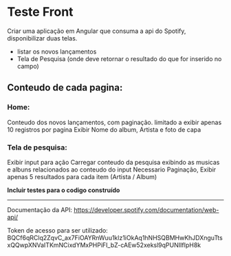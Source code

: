 # Teste Front

Criar uma aplicação em Angular que consuma a api do Spotify, disponibilizar duas telas.
- listar os novos lançamentos
- Tela de Pesquisa (onde deve retornar o resultado do que for inserido no campo)

## Conteudo de cada pagina:

### Home:

Conteudo dos novos lançamentos, com paginação. limitado a exibir apenas 10 registros por pagina
Exibir Nome do album, Artista e foto de capa

### Tela de pesquisa:

Exibir input para ação
Carregar conteudo da pesquisa exibindo as musicas e albuns relacionados ao conteudo do input 
Necessario Paginação, Exibir apenas 5 resultados para cada item (Artista / Album)


**Incluir testes para o codigo construído**

-----------------------------------------------------------------------------------------------------

Documentação da API:
https://developer.spotify.com/documentation/web-api/

Token de acesso para ser utilizado:
BQCf6qRClq2ZqvC_ax7FiOAYRnWuu1klz1iOkAq1hNHSQBMHwKhJDXnguTtsxQQwpXNVaITKmNCixdYMxPHPiFI_bZ-cAEw52xeksl9qPUNIIfIpH8k


